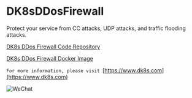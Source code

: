 # DK8sDDosFirewall
Protect your service from CC attacks, UDP attacks, and traffic flooding attacks.

[DK8s DDos Firewall Code Repository](https://github.com/yinyue123/DK8sDDosFirewall)

[DK8s DDos Firewall Docker Image](https://hub.docker.com/r/yinyue123/ddos-firewal)

`For more information, please visit `[https://www.dk8s.com](https://www.dk8s.com)

![WeChat](https://raw.githubusercontent.com/yinyue123/DK8sDDosFirewall/main/wechat.jpg)
